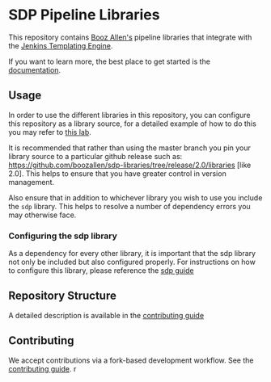 # SDP Pipeline Libraries

This repository contains [Booz Allen's](https://boozallen.com) pipeline libraries that integrate with the [Jenkins Templating Engine](https://plugins.jenkins.io/templating-engine/).

If you want to learn more, the best place to get started is the [documentation](https://boozallen.github.io/sdp-docs/sdp-libraries/).

## Usage

In order to use the different libraries in this repository, you can configure this repository as a library source, for a detailed example of how to do this you may refer to [this lab](https://boozallen.github.io/sdp-docs/learning-labs/1/jte-the-basics/3-first-libraries.html#_configure_the_library_source).

It is recommended that rather than using the master branch you pin your library source to a particular github release such as: <https://github.com/boozallen/sdp-libraries/tree/release/2.0/libraries> [like 2.0].  This helps to ensure that you have greater control in version management.

Also ensure that in addition to whichever library you wish to use you include the `sdp` library. This helps to resolve a number of dependency errors you may otherwise face.

### Configuring the sdp library

As a dependency for every other library, it is important that the sdp library not only be included but also configured properly. For instructions on how to configure this library, please reference the [sdp guide](https://boozallen.github.io/sdp-docs/sdp-libraries/libraries/sdp.html)

## Repository Structure

A detailed description is available in the [contributing guide](./docs/contributing/index.md)

## Contributing

We accept contributions via a fork-based development workflow. See the [contributing guide](./docs/contributing/index.md).
r
